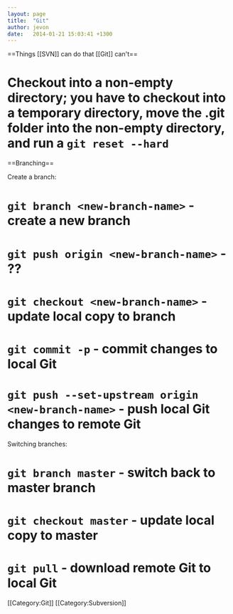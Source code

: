 ```yaml
---
layout: page
title:  "Git"
author: jevon
date:   2014-01-21 15:03:41 +1300
---
```


==Things [[SVN]] can do that [[Git]] can't==

# Checkout into a non-empty directory; you have to checkout into a temporary directory, move the .git folder into the non-empty directory, and run a `git reset --hard`

==Branching==

Create a branch:

# `git branch <new-branch-name>` - create a new branch
# `git push origin <new-branch-name>` - ??
# `git checkout <new-branch-name>` - update local copy to branch
# `git commit -p` - commit changes to local Git
# `git push --set-upstream origin <new-branch-name>` - push local Git changes to remote Git

Switching branches:

# `git branch master` - switch back to master branch
# `git checkout master` - update local copy to master
# `git pull` - download remote Git to local Git

[[Category:Git]]
[[Category:Subversion]]